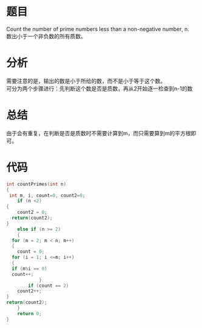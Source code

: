 # 题目
Count the number of prime numbers less than a non-negative number, n. \
数出小于一个非负数的所有质数。
# 分析
需要注意的是，输出的数是小于所给的数，而不是小于等于这个数。\
可分为两个步骤进行：先判断这个数是否是质数，再从2开始逐一检查到n-1的数
# 总结
由于会有重复，在判断是否是质数时不需要计算到m，而只需要算到m的平方根即可。
# 代码
```cpp
int countPrimes(int n)
{
 int m, i, count=0, count2=0;
	if (n <2)
{
	count2 = 0;
  return(count2);
}
	else if (n >= 2)
	{
  for (m = 2; m < n; m++)
  {
	count = 0;
  for (i = 1; i <=m; i++)
  {
  if (m%i == 0)
  count++;
			}
		if (count == 2)	
    count2++;
}
return(count2);
	}
    return 0;
}
